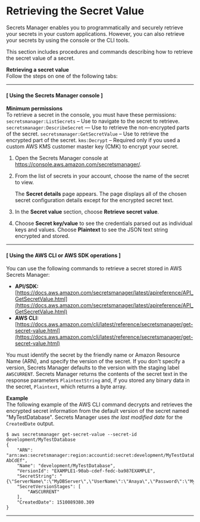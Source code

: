 # Retrieving the Secret Value<a name="manage_retrieve-secret"></a>

Secrets Manager enables you to programmatically and securely retrieve your secrets in your custom applications\. However, you can also retrieve your secrets by using the console or the CLI tools\.

This section includes procedures and commands describing how to retrieve the secret value of a secret\.<a name="proc-secret-value"></a>

**Retrieving a secret value**  
Follow the steps on one of the following tabs:

------
#### [ Using the Secrets Manager console ]<a name="proc-secret-value-console"></a>

**Minimum permissions**  
To retrieve a secret in the console, you must have these permissions:  
`secretsmanager:ListSecrets` – Use to navigate to the secret to retrieve\.
`secretsmanager:DescribeSecret` — Use to retrieve the non\-encrypted parts of the secret\.
`secretsmanager:GetSecretValue` – Use to retrieve the encrypted part of the secret\.
`kms:Decrypt` – Required only if you used a custom AWS KMS customer master key \(CMK\) to encrypt your secret\.

1. Open the Secrets Manager console at [https://console\.aws\.amazon\.com/secretsmanager/](https://console.aws.amazon.com/secretsmanager/)\.

1. From the list of secrets in your account, choose the name of the secret to view\.

   The **Secret details** page appears\. The page displays all of the chosen secret configuration details except for the encrypted secret text\.

1. In the **Secret value** section, choose **Retrieve secret value**\.

1. Choose **Secret key/value** to see the credentials parsed out as individual keys and values\. Choose **Plaintext** to see the JSON text string encrypted and stored\.

------
#### [ Using the AWS CLI or AWS SDK operations ]<a name="proc-secret-value-api"></a>

You can use the following commands to retrieve a secret stored in AWS Secrets Manager:
+ **API/SDK:** [https://docs.aws.amazon.com/secretsmanager/latest/apireference/API_GetSecretValue.html](https://docs.aws.amazon.com/secretsmanager/latest/apireference/API_GetSecretValue.html)
+ **AWS CLI:** [https://docs.aws.amazon.com/cli/latest/reference/secretsmanager/get-secret-value.html](https://docs.aws.amazon.com/cli/latest/reference/secretsmanager/get-secret-value.html)

You must identify the secret by the friendly name or Amazon Resource Name \(ARN\), and specify the version of the secret\. If you don't specify a version, Secrets Manager defaults to the version with the staging label `AWSCURRENT`\. Secrets Manager returns the contents of the secret text in the response parameters `PlaintextString` and, if you stored any binary data in the secret, `Plaintext`, which returns a byte array\.

**Example**  
The following example of the AWS CLI command decrypts and retrieves the encrypted secret information from the default version of the secret named "MyTestDatabase"\. Secrets Manager uses *the last modified date* for the `CreatedDate` output\.  

```
$ aws secretsmanager get-secret-value --secret-id development/MyTestDatabase
{
    "ARN": "arn:aws:secretsmanager:region:accountid:secret:development/MyTestDatabase-AbCdEf",
    "Name": "development/MyTestDatabase",
    "VersionId": "EXAMPLE1-90ab-cdef-fedc-ba987EXAMPLE",
    "SecretString": "{\"ServerName\":\"MyDBServer\",\"UserName\":\"Anaya\",\"Password\":\"MyT0pSecretP@ssw0rd\"}",
    "SecretVersionStages": [
        "AWSCURRENT"
    ],
    "CreatedDate": 1510089380.309
}
```

------